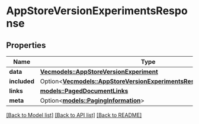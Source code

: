 # AppStoreVersionExperimentsResponse

## Properties

Name | Type | Description | Notes
------------ | ------------- | ------------- | -------------
**data** | [**Vec<models::AppStoreVersionExperiment>**](AppStoreVersionExperiment.md) |  | 
**included** | Option<[**Vec<models::AppStoreVersionExperimentsResponseIncludedInner>**](AppStoreVersionExperimentsResponse_included_inner.md)> |  | [optional]
**links** | [**models::PagedDocumentLinks**](PagedDocumentLinks.md) |  | 
**meta** | Option<[**models::PagingInformation**](PagingInformation.md)> |  | [optional]

[[Back to Model list]](../README.md#documentation-for-models) [[Back to API list]](../README.md#documentation-for-api-endpoints) [[Back to README]](../README.md)



